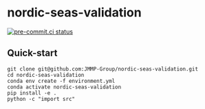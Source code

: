 # nordic-seas-validation
[![pre-commit.ci status](https://results.pre-commit.ci/badge/github/JMMP-Group/nordic-seas-validation/main.svg?badge_token=c0GonDdFTuG4tzOpWXR34g)](https://results.pre-commit.ci/latest/github/JMMP-Group/nordic-seas-validation/main?badge_token=c0GonDdFTuG4tzOpWXR34g)

## Quick-start

```shell
git clone git@github.com:JMMP-Group/nordic-seas-validation.git
cd nordic-seas-validation
conda env create -f environment.yml
conda activate nordic-seas-validation
pip install -e .
python -c "import src"
```
